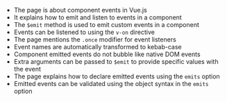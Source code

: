 - The page is about component events in Vue.js
- It explains how to emit and listen to events in a component
- The `$emit` method is used to emit custom events in a component
- Events can be listened to using the `v-on` directive
- The page mentions the `.once` modifier for event listeners
- Event names are automatically transformed to kebab-case
- Component emitted events do not bubble like native DOM events
- Extra arguments can be passed to `$emit` to provide specific values with the event
- The page explains how to declare emitted events using the `emits` option
- Emitted events can be validated using the object syntax in the `emits` option